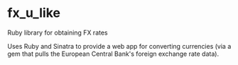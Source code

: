 # fx_u_like
Ruby library for obtaining FX rates

Uses Ruby and Sinatra to provide a web app for converting currencies (via a gem that pulls the European Central Bank's foreign exchange rate data).
